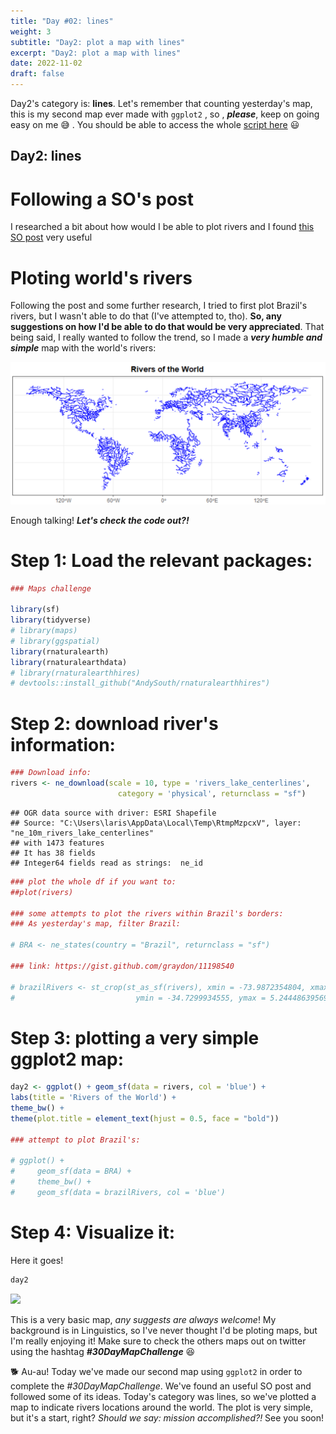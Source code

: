 ```yaml
---
title: "Day #02: lines"
weight: 3
subtitle: "Day2: plot a map with lines"
excerpt: "Day2: plot a map with lines"
date: 2022-11-02
draft: false
---
```


Day2's category is: **lines**. Let's remember that counting yesterday's map, this is my second map ever made with `ggplot2` , so , ***please***, keep on going easy on me 😅 . You should be able to access the whole [script here][1] 😃

## Day2: lines

# Following a SO's post

I researched a bit about how would I be able to plot rivers and I found [this SO post](https://stackoverflow.com/questions/66934312/adding-rivers-to-a-map-with-rnaturalearth) very useful

# Ploting world's rivers

Following the post and some further research, I tried to first plot Brazil's rivers, but I wasn't able to do that (I've attempted to, tho). **So, any suggestions on how I'd be able to do that would be very appreciated**. That being said, I really wanted to follow the trend, so I made a ***very humble and simple*** map with the world's rivers:

<center>

![](images/paste-EEC42DC1.png)

</center>

Enough talking! ***Let's check the code out?!***

# Step 1: Load the relevant packages:


```r
### Maps challenge 

library(sf)
library(tidyverse)
# library(maps)
# library(ggspatial)
library(rnaturalearth)
library(rnaturalearthdata)
# library(rnaturalearthhires)
# devtools::install_github("AndySouth/rnaturalearthhires")
```

# Step 2: download river's information:


```r
### Download info:
rivers <- ne_download(scale = 10, type = 'rivers_lake_centerlines', 
                        category = 'physical', returnclass = "sf")
```

```
## OGR data source with driver: ESRI Shapefile 
## Source: "C:\Users\laris\AppData\Local\Temp\RtmpMzpcxV", layer: "ne_10m_rivers_lake_centerlines"
## with 1473 features
## It has 38 fields
## Integer64 fields read as strings:  ne_id
```

```r
### plot the whole df if you want to: 
##plot(rivers)

### some attempts to plot the rivers within Brazil's borders:
### As yesterday's map, filter Brazil: 

# BRA <- ne_states(country = "Brazil", returnclass = "sf")

### link: https://gist.github.com/graydon/11198540

# brazilRivers <- st_crop(st_as_sf(rivers), xmin = -73.9872354804, xmax = -33.7683777809,
#                           ymin = -34.7299934555, ymax = 5.24448639569)
```

# Step 3: plotting a very simple ggplot2 map:


```r
day2 <- ggplot() + geom_sf(data = rivers, col = 'blue') +
labs(title = 'Rivers of the World') + 
theme_bw() + 
theme(plot.title = element_text(hjust = 0.5, face = "bold"))

### attempt to plot Brazil's:

# ggplot() + 
#     geom_sf(data = BRA) +
#     theme_bw() + 
#     geom_sf(data = brazilRivers, col = 'blue')
```

# Step 4: Visualize it:

Here it goes!


```r
day2
```

<img src="{{< blogdown/postref >}}index_files/figure-html/unnamed-chunk-4-1.png" width="672" />

This is a very basic map, *any suggests are always welcome*! My background is in Linguistics, so I've never thought I'd be ploting maps, but I'm really enjoying it! Make sure to check the others maps out on twitter using the hashtag ***#30DayMapChallenge*** 😆

🐕 Au-au! Today we've made our second map using `ggplot2` in order to complete the *#30DayMapChallenge*. We've found an useful SO post and followed some of its ideas. Today's category was lines, so we've plotted a map to indicate rivers locations around the world. The plot is very simple, but it's a start, right? *Should we say: mission accomplished?!* See you soon!

[1]: https://github.com/Larissa-Cury/blogScripts.git
